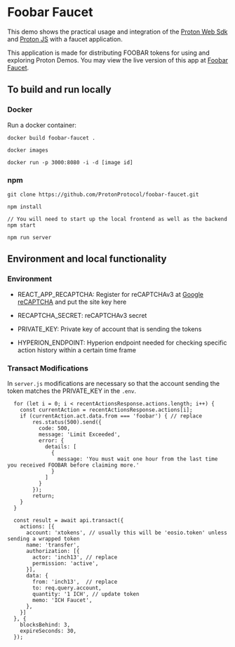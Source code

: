 # Foobar Faucet
This demo shows the practical usage and integration of the [Proton Web Sdk](https://www.npmjs.com/package/@proton/web-sdk) and [Proton JS](https://www.npmjs.com/package/@proton/js) with a faucet application.

This application is made for distributing FOOBAR tokens for using and exploring Proton Demos. You may view the live version of this app at [Foobar Faucet](https://foobar.protonchain.com).

## To build and run locally

### Docker

Run a docker container:

```
docker build foobar-faucet .

docker images

docker run -p 3000:8080 -i -d [image id]
```

### npm

```
git clone https://github.com/ProtonProtocol/foobar-faucet.git

npm install

// You will need to start up the local frontend as well as the backend
npm start

npm run server
```

## Environment and local functionality

### Environment

- REACT_APP_RECAPTCHA: Register for reCAPTCHAv3 at [Google reCAPTCHA](https://www.google.com/recaptcha/admin/create) and put the site key here

- RECAPTCHA_SECRET: reCAPTCHAv3 secret

- PRIVATE_KEY: Private key of account that is sending the tokens

- HYPERION_ENDPOINT: Hyperion endpoint needed for checking specific action history within a certain time frame

### Transact Modifications

In `server.js` modifications are necessary so that the account sending the token matches the PRIVATE_KEY in the `.env`.


```
  for (let i = 0; i < recentActionsResponse.actions.length; i++) {
    const currentAction = recentActionsResponse.actions[i];
    if (currentAction.act.data.from === 'foobar') { // replace
        res.status(500).send({
          code: 500,
          message: 'Limit Exceeded',
          error: {
            details: [
              {
                message: 'You must wait one hour from the last time you received FOOBAR before claiming more.'
              }
            ]
          }
        });
        return;
    }
  }
```

```
  const result = await api.transact({
    actions: [{
      account: 'xtokens', // usually this will be 'eosio.token' unless sending a wrapped token
      name: 'transfer',
      authorization: [{
        actor: 'inch13', // replace
        permission: 'active',
      }],
      data: {
        from: 'inch13',  // replace
        to: req.query.account,
        quantity: '1 ICH', // update token
        memo: 'ICH Faucet',
      },
    }]
  }, {
    blocksBehind: 3,
    expireSeconds: 30,
  });
```